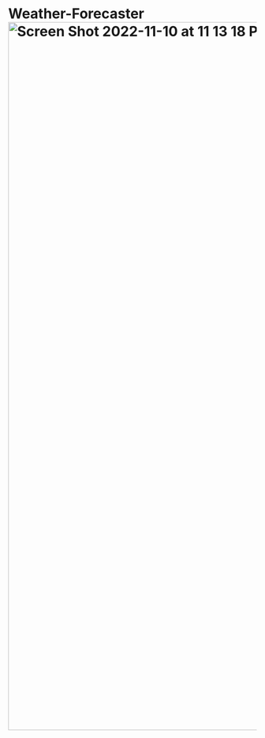 # Weather-Forecaster<img width="1434" alt="Screen Shot 2022-11-10 at 11 13 18 PM" src="https://user-images.githubusercontent.com/111591265/201262346-7622baa4-7c84-48e4-949c-1630fc68c566.png">
